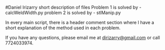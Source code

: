 #Daniel Irizarry short description of files
Problem 1 is solved by - calcWeldWidth.py
problem 2 is solved by - stlManip.py

In every main script, there is a header comment section where I have a short explanation of the method used in each problem.

If you have any questions, please email me at dirizarry@gmail.com or call 7724033974.

